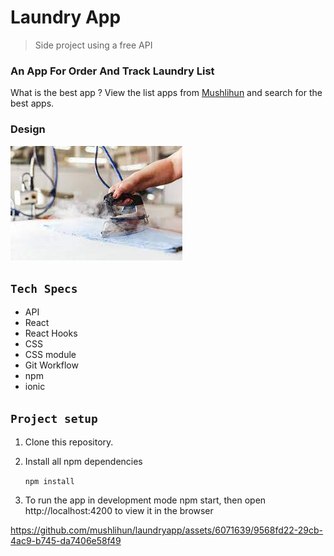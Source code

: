 # Laundry App

> Side project using a free API 

### An App For Order And Track Laundry List

What is the best app ? View the list apps from [Mushlihun](https://mushlihun.github.io/) and search for the best apps. 

### Design

![logo](src/assets/iron.jpg)

## `Tech Specs`

- API
- React
- React Hooks
- CSS
- CSS module
- Git Workflow
- npm
- ionic

## `Project setup`

1. Clone this repository.
2. Install all npm dependencies

   `npm install`

3. To run the app in development mode npm start, then open http://localhost:4200 to view it in the browser


https://github.com/mushlihun/laundryapp/assets/6071639/9568fd22-29cb-4ac9-b745-da7406e58f49


